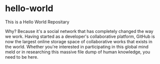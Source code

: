 # hello-world
This is a Hello World Repositary

Why? Because it's a social network that has completely changed the way we work. Having started as a developer's collaborative platform, GitHub is now the largest online storage space of collaborative works that exists in the world. Whether you're interested in participating in this global mind meld or in researching this massive file dump of human knowledge, you need to be here. 
